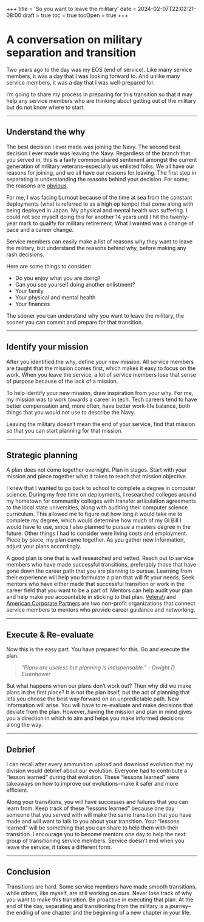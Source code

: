 +++
title = 'So you want to leave the military'
date = 2024-02-07T22:02:21-08:00
draft = true
toc = true
tocOpen = true
+++

# A conversation on military separation and transition

Two years ago to the day was my EOS (end of service). Like many service members, it was a day that I was looking forward to. And unlike many service members, it was a day that I was well-prepared for.

I’m going to share my process in preparing for this transition so that it may help any service members who are thinking about getting out of the military but do not know where to start.

***

## Understand the why
The best decision I ever made was joining the Navy. The second best decision I ever made was leaving the Navy. Regardless of the branch that you served in, this is a fairly common shared sentiment amongst the current generation of military veterans–especially us enlisted folks. We all have our reasons for joining, and we all have our reasons for leaving. The first step in separating is understanding the reasons behind your decision. For some, the reasons are [obvious](https://old.reddit.com/r/Veterans/comments/17apeib/my_personal_reasons_for_getting_out_please_share/).

For me, I was facing burnout because of the time at sea from the constant deployments (what is referred to as a high op tempo) that come along with being deployed in Japan. My physical and mental health was suffering. I could not see myself doing this for another 14 years until I hit the twenty-year mark to qualify for military retirement. What I wanted was a change of pace and a career change.

Service members can easily make a list of reasons why they want to leave the military, but understand the reasons behind why, before making any rash decisions.

Here are some things to consider:
* Do you enjoy what you are doing?
* Can you see yourself doing another enlistment?
* Your family
* Your physical and mental health
* Your finances

The sooner you can understand why you want to leave the military, the sooner you can commit and prepare for that transition.

***

## Identify your mission
After you identified the why, define your new mission. All service members are taught that the mission comes first, which makes it easy to focus on the work. When you leave the service, a lot of service members lose that sense of purpose because of the lack of a mission.

To help identify your new mission, draw inspiration from your why. For me, my mission was to work towards a career in tech. Tech careers tend to have better compensation and, more often, have better work-life balance, both things that you would not use to describe the Navy.

Leaving the military doesn’t mean the end of your service, find that mission so that you can start planning for that mission.

***

## Strategic planning
A plan does not come together overnight. Plan in stages. Start with your mission and piece together what it takes to reach that mission objective.

I knew that I wanted to go back to school to complete a degree in computer science. During my free time on deployments, I researched colleges around my hometown for community colleges with transfer articulation agreements to the local state universities, along with auditing their computer science curriculum. This allowed me to figure out how long it would take me to complete my degree, which would determine how much of my GI Bill I would have to use, since I also planned to pursue a masters degree in the future. Other things I had to consider were living costs and employment. Piece by piece, my plan came together. As you gather new information, adjust your plans accordingly.

A good plan is one that is well researched and vetted. Reach out to service members who have made successful transitions, preferably those that have gone down the career path that you are planning to pursue. Learning from their experience will help you formulate a plan that will fit your needs. Seek mentors who have either made that successful transition or work in the career field that you want to be a part of. Mentors can help audit your plan and help make you accountable in sticking to that plan. [Veterati](https://www.veterati.com/) and [American Corporate Partners](https://www.acp-usa.org/) are two non-profit organizations that connect service members to mentors who provide career guidance and networking.

***

## Execute & Re-evaluate
Now this is the easy part. You have prepared for this. Go and execute the plan.

> _"Plans are useless but planning is indispensable." - Dwight D. Eisenhower_

But what happens when our plans don’t work out? Then why did we make plans in the first place? It is not the plan itself, but the act of planning that lets you choose the best way forward on an unpredictable path. New information will arise. You will have to re-evaluate and make decisions that deviate from the plan. However, having the mission and plan in mind gives you a direction in which to aim and helps you make informed decisions along the way.

***

## Debrief
I can recall after every ammunition upload and download evolution that my division would debrief about our evolution. Everyone had to contribute a “lesson learned” during that evolution. These “lessons learned” were takeaways on how to improve our evolutions–make it safer and more efficient.

Along your transitions, you will have successes and failures that you can learn from. Keep track of these “lessons learned” because one day someone that you served with will make the same transition that you have made and will want to talk to you about your transition. Your “lessons learned” will be something that you can share to help them with their transition. I encourage you to become mentors one day to help the next group of transitioning service members. Service doesn’t end when you leave the service; it takes a different form.

***

## Conclusion
Transitions are hard. Some service members have made smooth transitions, while others, like myself, are still working on ours. Never lose track of why you want to make this transition. Be proactive in executing that plan. At the end of the day, separating and transitioning from the military is a journey–the ending of one chapter and the beginning of a new chapter in your life.
